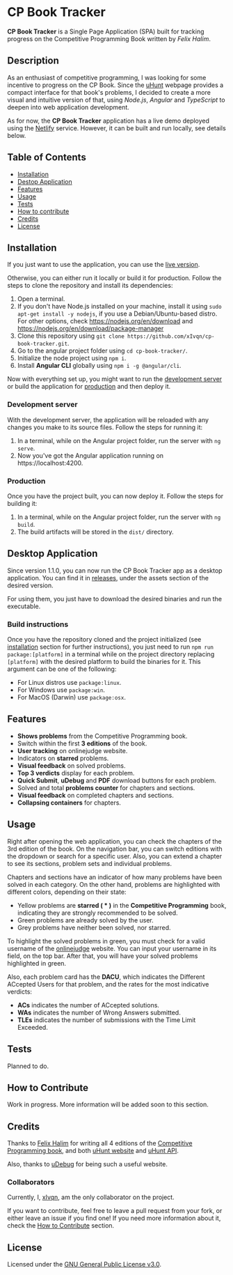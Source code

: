 # CP Book Tracker

**CP Book Tracker** is a Single Page Application (SPA) built for tracking progress on the Competitive Programming Book written by _Felix Halim_. 

## Description

As an enthusiast of competitive programming, I was looking for some incentive to progress on the CP Book. Since the [uHunt](https://uhunt.onlinejudge.org/) webpage provides a compact interface for that book's problems, I decided to create a more visual and intuitive version of that, using _Node.js_, _Angular_ and _TypeScript_ to deepen into web application development.

As for now, the **CP Book Tracker** application has a live demo deployed using the [Netlify](https://netlify.com) service. However, it can be built and run locally, see details below.

## Table of Contents

- [Installation](#installation)
- [Destop Application](#building)
- [Features](#features)
- [Usage](#usage)
- [Tests](#tests)
- [How to contribute](#how-to-contribute)
- [Credits](#credits)
- [License](#license)

## Installation

If you just want to use the application, you can use the [live version](https://cp-book-tracker.netlify.app/).

Otherwise, you can either run it locally or build it for production. Follow the steps to clone the repository and install its dependencies:

1. Open a terminal.
2. If you don't have Node.js installed on your machine, install it using `sudo apt-get install -y nodejs`, if you use a Debian/Ubuntu-based distro. For other options, check https://nodejs.org/en/download and https://nodejs.org/en/download/package-manager
2. Clone this repository using `git clone https://github.com/xIvqn/cp-book-tracker.git`.
3. Go to the angular project folder using `cd cp-book-tracker/`.
4. Initialize the node project using `npm i`.
5. Install **Angular CLI** globally using `npm i -g @angular/cli`.

Now with everything set up, you might want to run the [development server](#development-server) or build the application for [production](#production) and then deploy it.

### Development server

With the development server, the application will be reloaded with any changes you make to its source files. Follow the steps for running it:

1. In a terminal, while on the Angular project folder, run the server with `ng serve`.
2. Now you've got the Angular application running on https://localhost:4200.


### Production

Once you have the project built, you can now deploy it. Follow the steps for building it:

1. In a terminal, while on the Angular project folder, run the server with `ng build`.
2. The build artifacts will be stored in the `dist/` directory.

## Desktop Application

Since version 1.1.0, you can now run the CP Book Tracker app as a desktop application. You can find it in [releases](https://github.com/xIvqn/cp-book-tracker/releases), under the assets section of the desired version.

For using them, you just have to download the desired binaries and run the executable.

### Build instructions

Once you have the repository cloned and the project initialized (see [installation](#installation) section for further instructions), you just need to run `npm run package:[platform]` in a terminal while on the project directory replacing `[platform]` with the desired platform to build the binaries for it. This argument can be one of the following:

* For Linux distros use `package:linux`.
* For Windows use `package:win`.
* For MacOS (Darwin) use `package:osx`.

## Features

* **Shows problems** from the Competitive Programming book.
* Switch within the first **3 editions** of the book.
* **User tracking** on onlinejudge website.
* Indicators on **starred** problems.
* **Visual feedback** on solved problems.
* **Top 3 verdicts** display for each problem.
* **Quick Submit**, **uDebug** and **PDF** download buttons for each problem.
* Solved and total **problems counter** for chapters and sections.
* **Visual feedback** on completed chapters and sections.
* **Collapsing containers** for chapters.

## Usage

Right after opening the web application, you can check the chapters of the 3rd edition of the book. On the navigation bar, you can switch editions with the dropdown or search for a specific user. Also, you can extend a chapter to see its sections, problem sets and individual problems. 

Chapters and sections have an indicator of how many problems have been solved in each category. On the other hand, problems are highlighted with different colors, depending on their state:

* Yellow problems are **starred ( \* )** in the **Competitive Programming** book, indicating they are strongly recommended to be solved.
* Green problems are already solved by the user.
* Grey problems have neither been solved, nor starred.

To highlight the solved problems in green, you must check for a valid username of the [onlinejudge](https://onlinejudge.org/) website. You can input your username in its field, on the top bar. After that, you will have your solved problems highlighted in green.

Also, each problem card has the **DACU**, which indicates the Different ACcepted Users for that problem, and the rates for the most indicative verdicts:

* **ACs** indicates the number of ACcepted solutions.
* **WAs** indicates the number of Wrong Answers submitted.
* **TLEs** indicates the number of submissions with the Time Limit Exceeded.

## Tests

Planned to do.

## How to Contribute

Work in progress. More information will be added soon to this section.

## Credits

Thanks to [Felix Halim](https://github.com/felix-halim) for writing all 4 editions of the [Competitive Programming book](https://cpbook.net/), and both [uHunt website](https://uhunt.onlinejudge.org/) and [uHunt API](https://uhunt.onlinejudge.org/api/). 

Also, thanks to [uDebug](https://www.udebug.com/) for being such a useful website.

### Collaborators

Currently, I, [xIvqn](https://github.com/xIvqn/), am the only collaborator on the project. 

If you want to contribute, feel free to leave a pull request from your fork, or either leave an issue if you find one! If you need more information about it, check the [How to Contribute](#how-to-contribute) section.

## License

Licensed under the [GNU General Public License v3.0](./LICENSE).
